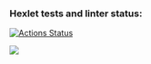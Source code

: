 ### Hexlet tests and linter status:

[![Actions Status](https://github.com/nesquick017/frontend-project-46/workflows/hexlet-check/badge.svg)](https://github.com/nesquick017/frontend-project-46/actions)

<a href="https://codeclimate.com/github/nesquick017/frontend-project-46_2june/maintainability"><img src="https://api.codeclimate.com/v1/badges/d48f478d0ae610217832/maintainability" /></a>